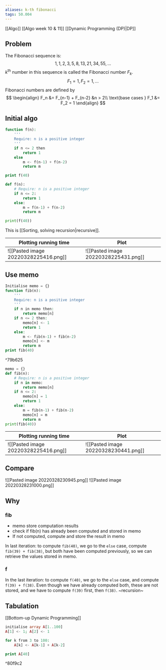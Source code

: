 ```yaml
---
aliases: k-th fibonacci 
tags: 50.004
---
```

[[Algo]]
[[Algo week 10 & 11]]
[[Dynamic Programming (DP)|DP]]

## Problem
The Fibonacci sequence is:
$$1,1,2,3,5,8,13,21,34,55, \dots$$
$k^{\text{th}}$ number in this sequence is called the Fibonacci number $F_k$.
$$F_1 = 1, F_2 = 1, \dots$$
Fibonacci numbers are defined by
$$
\begin{align}
F_n &= F_{n-1} + F_{n-2} &n > 2\\
\text{base cases } F_1 &= F_2 = 1
\end{align}
$$

## Initial algo
```php
function f(n):
	'''
	Require: n is a positive integer
	'''
	if n <= 2 then
		return 1
	else
		m <- f(n-1) + f(n-2)
		return m

print f(40)
```
```python
def f(n):
	# Require: n is a positive integer
	if n <= 2:
		return 1
	else:
		m = f(n-1) + f(n-2)
		return m

print(f(40))
```
This is [[Sorting, solving recursion|recursive]].

| Plotting running time                | Plot                                 |
| ------------------------------------ | ------------------------------------ |
| ![[Pasted image 20220328225416.png]] | ![[Pasted image 20220328225431.png]] |


## Use memo
```php
Initialise memo = {}
function fib(n):
	'''
	Require: n is a positive integer
	'''
	if n in memo then:
		return memo[n]
	if n <= 2 then:
		memo[n] <- 1
		return 1
	else:
		m <- fib(n-1) + fib(n-2)
		memo[n] <- m
		return m
print fib(40)
```

^79b625

```python
memo = {}
def fib(n):
	# Require: n is a positive integer
	if n in memo:
		return memo[n]
	if n <= 2:
		memo[n] = 1
		return 1
	else:
		m = fib(n-1) + fib(n-2)
		memo[n] = m
		return m
print(fib(40))
```

| Plotting running time                | Plot                                 |
| ------------------------------------ | ------------------------------------ |
| ![[Pasted image 20220328225416.png]] | ![[Pasted image 20220328230441.png]]|

## Compare
![[Pasted image 20220328230945.png]]
![[Pasted image 20220328231000.png]]

## Why
### fib
- memo store computation results
- check if fib(n) has already been computed and stored in memo
- If not computed, compute and store the result in memo

In last iteration: to compute `fib(40)`, we go to the `else` case, compute `fib(39) + fib(38)`, but both have been computed previously, so we can retrieve the values stored in memo.

### f
In the last iteration: to compute `f(40)`, we go to the `else` case, and compute `f(39) + f(38)`.
Even though  we have already computed both, these are not stored, and we have to compute `f(39)` first, then `f(38)`. 
~recursion~

## Tabulation
[[Bottom-up Dynamic Programming]]
```php
initialise array A[1..100]
A[1] <- 1; A[2] <- 1

for k from 3 to 100:
	A[k] <- A[k-1] + A[k-2]

print A[40]
```

^80f9c2
